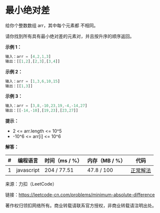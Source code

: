 # 最小绝对差

给你个整数数组 arr，其中每个元素都 不相同。

请你找到所有具有最小绝对差的元素对，并且按升序的顺序返回。

**示例 1：**

``` javascript
输入：arr = [4,2,1,3]
输出：[[1,2],[2,3],[3,4]]
```

**示例 2：**

``` javascript
输入：arr = [1,3,6,10,15]
输出：[[1,3]]
```

**示例 3：**

``` javascript
输入：arr = [3,8,-10,23,19,-4,-14,27]
输出：[[-14,-10],[19,23],[23,27]]
```

**提示：**

- 2 <= arr.length <= 10^5
- -10^6 <= arr[i] <= 10^6

**解答：**

**#**|**编程语言**|**时间（ms / %）**|**内存（MB / %）**|**代码**
--|--|--|--|--
1|javascript|204 / 77.51|47.8 / 100|[正常解法](./javascript/ac_v1.js)

来源：力扣（LeetCode）

链接：https://leetcode-cn.com/problems/minimum-absolute-difference

著作权归领扣网络所有。商业转载请联系官方授权，非商业转载请注明出处。
